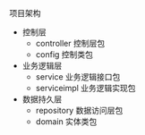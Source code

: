 项目架构
- 控制层
  - controller 控制层包
  - config 控制类包
- 业务逻辑层
  - service 业务逻辑接口包
  - serviceimpl 业务逻辑实现包
- 数据持久层
  - repository 数据访问层包
  - domain 实体类包
